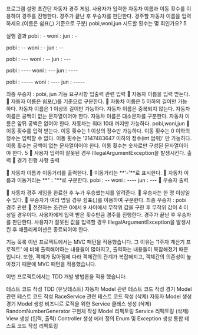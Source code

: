 프로그램 설명
초간단 자동자 경주 게임.
사용자가 입력한 자동차 이름과 이동 횟수를 이용하여 경주를 진행한다.
경주가 끝난 후 우승자를 판단한다.
경주할 자동차 이름을 입력하세요.(이름은 쉼표(,) 기준으로 구분)
pobi,woni,jun
시도할 횟수는 몇 회인가요?
5

실행 결과
pobi : -
woni :
jun : -

pobi : --
woni : -
jun : --

pobi : ---
woni : --
jun : ---

pobi : ----
woni : ---
jun : ----

pobi : -----
woni : ----
jun : -----

최종 우승자 : pobi, jun
기능 요구사항
입출력 관련
입력
📌 자동차 이름을 입력 받는다.
📌 자동자 이름은 쉼포(,)를 기준으로 구분한다.
📌 자동차 이름은 5 이하의 길이만 가능하다.
자동차 이름은 1 이상의 길이만 가능하다.
자동차 이름은 중복되지 않는다.
자동차 이름은 공백이 없는 문자열이어야 한다.
자동차 이름은 대소문자를 구분한다.
자동차 이름은 앞뒤 공백은 없어야 한다.
자동차는 최대 10대 까지만 가능하다.
pobi,woni,jun
📌 이동 횟수를 입력 받는다.
이동 횟수는 1 이상의 정수만 가능하다.
이동 횟수는 0 이하의 정수는 입력할 수 없다.
이동 횟수는 '2147483647 이하의 정수(int 범위)' 만 가능하다.
이동 횟수는 공백이 없는 문자열이어야 한다.
이동 횟수는 숫자로만 구성된 문자열이어야 한다.
5
📌 사용자 입력이 잘못된 경우 IllegalArgumentException을 발생시킨다.
출력
📌 경기 진행 사항 출력

📌 자동차 이름과 이동거리를 출력한다.
📌 이동거리는 **'-'**로 표시한다.
📌 자동차 이름과 이동거리는 **" : "**로 구분한다.
pobi : --
woni : ----
jun : ---
📌 우숭자 출력

📌 자동차 경주 게임을 완료한 후 누가 우승했는지를 알려준다.
📌 우승자는 한 명 이상일 수 있다.
📌 우승자가 여러 명일 경우 쉼표(,)를 이용하여 구분한다.
최종 우승자 : pobi
경주 관련
📌 전진하는 조건은 0에서 9 사이에서 무작위 값을 구한 후 무작위 값이 4 이상일 경우이다.
사용자에게 입력 받은 횟수만큼 경주를 진행한다.
경주가 끝난 후 우승자를 판단한다.
사용자가 잘못된 값을 입력할 경우 IllegalArgumentException을 발생시킨 후 애플리케이션은 종료되어야 한다.

기능 목록
이번 프로젝트에서는 MVC 패턴을 적용했습니다. 그 이유는 '1주차 계산기 프로젝트' 에 비해 출력해야하는 내용들이 많아지고, 출력하는 내용들이 복잡해졌기 때문입니다. 또한, 객체가 많아짐에 다라 객체간의 관계가 복잡해지고, 객체간의 의존성이 높아졌기 때문에 MVC 패턴을 적용했습니다.

이번 프로젝트에서는 TDD 개발 방법론을 적용 했습니다.

테스트 코드 작성 TDD (유닛테스트)
자동자 Model 관련 테스트 코드 작성
경기 Model 관련 테스트 코드 작성
RaceService 관련 테스트 코드 작성 (삭제)
자동자 Model 생성
경기 Model 생성
비즈니르 로직을 위한 Service 클래스 생성 (삭제)
RandomNumberGenerator 구현체 작성
Model 리펙토링
Service 리펙토링 (삭제)
View 생성 (입력, 출력)
Controller 생성
에러 정의 Enum 및 Exception 생성
통합 테스트 코드 작성
리펙토링